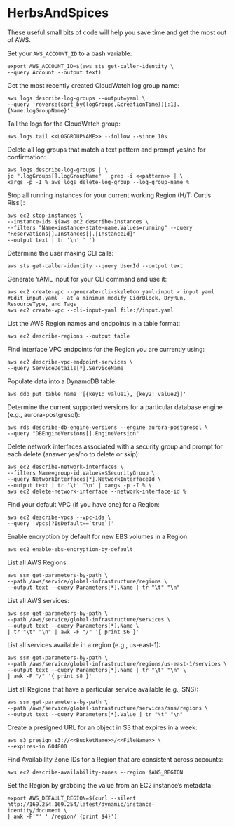 # HerbsAndSpices

These useful small bits of code will help you save time and get the most out of AWS.

Set your `AWS_ACCOUNT_ID` to a bash variable:

```
export AWS_ACCOUNT_ID=$(aws sts get-caller-identity \
--query Account --output text)
```

Get the most recently created CloudWatch log group name:
```
aws logs describe-log-groups --output=yaml \
--query 'reverse(sort_by(logGroups,&creationTime))[:1].{Name:logGroupName}'
```

Tail the logs for the CloudWatch group:
```
aws logs tail <<LOGGROUPNAME>> --follow --since 10s
```

Delete all log groups that match a text pattern and prompt yes/no for confirmation:
```
aws logs describe-log-groups | \
jq ".logGroups[].logGroupName" | grep -i <<pattern>> | \
xargs -p -I % aws logs delete-log-group --log-group-name %
```

Stop all running instances for your current working Region (H/T: Curtis Rissi):
```
aws ec2 stop-instances \
--instance-ids $(aws ec2 describe-instances \
--filters "Name=instance-state-name,Values=running" --query "Reservations[].Instances[].[InstanceId]"
--output text | tr '\n' ' ')
```

Determine the user making CLI calls:
```
aws sts get-caller-identity --query UserId --output text
```

Generate YAML input for your CLI command and use it:
```
aws ec2 create-vpc --generate-cli-skeleton yaml-input > input.yaml
#Edit input.yaml - at a minimum modify CidrBlock, DryRun, ResourceType, and Tags
aws ec2 create-vpc --cli-input-yaml file://input.yaml
```

List the AWS Region names and endpoints in a table format:
```
aws ec2 describe-regions --output table
```

Find interface VPC endpoints for the Region you are currently using:
```
aws ec2 describe-vpc-endpoint-services \
--query ServiceDetails[*].ServiceName
```

Populate data into a DynamoDB table:
```
aws ddb put table_name '[{key1: value1}, {key2: value2}]'
```

Determine the current supported versions for a particular database engine (e.g., aurora-postgresql):
```
aws rds describe-db-engine-versions --engine aurora-postgresql \
--query "DBEngineVersions[].EngineVersion"
```

Delete network interfaces associated with a security group and prompt for each delete (answer yes/no to delete or skip):
```
aws ec2 describe-network-interfaces \
--filters Name=group-id,Values=$SecurityGroup \
--query NetworkInterfaces[*].NetworkInterfaceId \
--output text | tr '\t' '\n' | xargs -p -I % \
aws ec2 delete-network-interface --network-interface-id %
```

Find your default VPC (if you have one) for a Region:
```
aws ec2 describe-vpcs --vpc-ids \
--query 'Vpcs[?IsDefault==`true`]'
```

Enable encryption by default for new EBS volumes in a Region:
```
aws ec2 enable-ebs-encryption-by-default
```

List all AWS Regions:
```
aws ssm get-parameters-by-path \
--path /aws/service/global-infrastructure/regions \
--output text --query Parameters[*].Name | tr "\t" "\n"
```

List all AWS services:
```
aws ssm get-parameters-by-path \
--path /aws/service/global-infrastructure/services \
--output text --query Parameters[*].Name \
| tr "\t" "\n" | awk -F "/" '{ print $6 }'
```

List all services available in a region (e.g., us-east-1):
```
aws ssm get-parameters-by-path \
--path /aws/service/global-infrastructure/regions/us-east-1/services \
--output text --query Parameters[*].Name | tr "\t" "\n" \
| awk -F "/" '{ print $8 }'
```

List all Regions that have a particular service available (e.g., SNS):
```
aws ssm get-parameters-by-path \
--path /aws/service/global-infrastructure/services/sns/regions \
--output text --query Parameters[*].Value | tr "\t" "\n"
```

Create a presigned URL for an object in S3 that expires in a week:
```
aws s3 presign s3://<<BucketName>>/<<FileName>> \
--expires-in 604800
```

Find Availability Zone IDs for a Region that are consistent across accounts:
```
aws ec2 describe-availability-zones --region $AWS_REGION
```

Set the Region by grabbing the value from an EC2 instance’s metadata:
```
export AWS_DEFAULT_REGION=$(curl --silent http://169.254.169.254/latest/dynamic/instance-
identity/document \
| awk -F'"' ' /region/ {print $4}')
```
